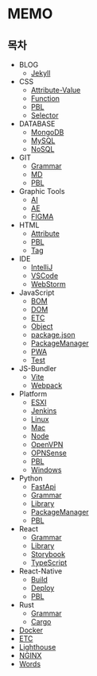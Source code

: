 # MEMO

## 목차

- BLOG
  - [Jekyll](BLOG/Jekyll.md)
- CSS
  - [Attribute-Value](CSS/Attribute-Value.md)
  - [Function](CSS/Function.md)
  - [PBL](CSS/PBL.md)
  - [Selector](CSS/Selector.md)
- DATABASE
  - [MongoDB](DATABASE/MongoDB.md)
  - [MySQL](DATABASE/MySQL.md)
  - [NoSQL](DATABASE/NoSQL.md)
- GIT
  - [Grammar](GIT/Grammar.md)
  - [MD](GIT/MD.md)
  - [PBL](GIT/PBL.md)
- Graphic Tools
  - [AI](Graphic-Tools/AI.md)
  - [AE](Graphic-Tools/AE.md)
  - [FIGMA](Graphic-Tools/Figma.md)
- HTML
  - [Attribute](HTML/Attribute.md)
  - [PBL](HTML/PBL.md)
  - [Tag](HTML/Tag.md)
- IDE
  - [IntelliJ](IDE/IntelliJ.md)
  - [VSCode](IDE/VSCode.md)
  - [WebStorm](IDE/WebStorm.md)
- JavaScript
  - [BOM](JavaScript/BOM.md)
  - [DOM](JavaScript/DOM.md)
  - [ETC](JavaScript/ETC.md)
  - [Object](JavaScript/Object.md)
  - [package.json](JavaScript/package.json.md)
  - [PackageManager](JavaScript/PackageManager.md)
  - [PWA](JavaScript/PWA.md)
  - [Test](JavaScript/Test.md)
- JS-Bundler
  - [Vite](JS-Bundler/Vite.md)
  - [Webpack](JS-Bundler/Webpack.md)
- Platform
  - [ESXI](Platform/ESXI.md)
  - [Jenkins](Platform/Jenkins.md)
  - [Linux](Platform/Linux.md)
  - [Mac](Platform/Mac.md)
  - [Node](Platform/Node.md)
  - [OpenVPN](Platform/OpenVPN.md)
  - [OPNSense](Platform/OPNsense.md)
  - [PBL](Platform/PBL.md)
  - [Windows](Platform/Windows.md)
- Python
  - [FastApi](Python/FastApi.md)
  - [Grammar](Python/Grammar.md)
  - [Library](Python/Library.md)
  - [PackageManager](Python/PackageManager.md)
  - [PBL](Python/PBL.md)
- React
  - [Grammar](React/Grammar.md)
  - [Library](React/Library.md)
  - [Storybook](React/Storybook.md)
  - [TypeScript](React/TypeScript.md)
- React-Native
  - [Build](React-Native/Build.md)
  - [Deploy](React-Native/Deploy.md)
  - [PBL](React-Native/PBL.md)
- Rust
  - [Grammar](Rust/Grammar.md)
  - [Cargo](Rust/Cargo.md)
- [Docker](Docker.md)
- [ETC](ETC.md)
- [Lighthouse](Lighthouse.md)
- [NGINX](NGINX.md)
- [Words](Words.md)
